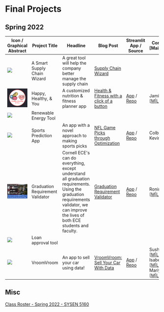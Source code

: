 # Final Projects

## Spring 2022

| Icon / Graphical Abstract                                                 | **Project Title**           | **Headline**                                 | **Blog Post**                                                                                                                | **Streamlit App / Source**                                                                                                         | **Contributors** [Mail\|LinkedIn]                                                                                                                                                                                                                                                                                                 |
| ------------------------------------------------------------------------- | --------------------------- | -------------------------------------------- | ---------------------------------------------------------------------------------------------------------------------------- | ---------------------------------------------------------------------------------------------------------------------------------- | --------------------------------------------------------------------------------------------------------------------------------------------------------------------------------------------------------------------------------------------------------------------------------------------------------------------------------- |
| ![](https://streamlit.io/images/brand/streamlit-mark-light.png)           | A Smart Supply Chain Wizard |                  A great tool will help the company better manage the supply chain                            |            [Supply Chain Wizard](https://medium.com/@dh734/supply-chain-wizard-89263ccd13c3)                                                                                                       |                                                                                                                             |                                                                                                                                                                                                                                                                                                                                   | Donghao HUang[[M](Donghao Huang:dh734@cornell.edu)\<br />]
| ![](https://raw.githubusercontent.com/jmd543/Final_Project/main/icon.PNG) | Happy, Healthy, & You       | A customized nutrition & fitness planner app | [Health & Fitness with a click of a button](https://medium.com/@jmd543/health-fitness-with-a-click-of-a-button-6842c934cd4f) | [App](https://share.streamlit.io/jmd543/final_project/main/final_project_app.py) / [Repo](https://github.com/jmd543/Final_Project) | Jamie Donahue [[M](mailto:jmd543@cornell.edu)\|[L](https://www.linkedin.com/in/jamie-donahue-05262410b/)]                                                                                                                                                                                                                         |
| ![](https://streamlit.io/images/brand/streamlit-mark-light.png)           | Renewable Energy Tool       |                                              |                                                                                                                              |                                                                                                                                    |                                                                                                                                                                                                                                                                                                                                   |
| ![](https://streamlit.io/images/brand/streamlit-mark-light.png)           | Sports Prediction App       | An app with a novel approach to making sports picks         | [NFL Game Picks through Optimization](https://medium.com/@kl938_46540/the-key-features-to-beating-the-odds-c9149c227982)                                                                                                                           | [App](https://share.streamlit.io/chawk89/sysen5160/main/nfl_prediction_app.py) / [Repo](https://github.com/chawk89/SYSEN5160)      | Colby Hawker \ Kevin Lee                                                                                                                                                                                                                                                                                                          |
| ![](/assets/images/Graduation_Icon.png)           | Graduation Requirement Validator   | Cornell ECE's can do everything, except understand all graduation requirements. Using the graduation requiirements validator, we can improve the lives of both ECE students and faculty. | [Graduation Requirement Validator](https://medium.com/@rrs234/improve-your-collegiate-experience-with-an-automated-graduation-validator-de6edb89d1f7) | [App](https://share.streamlit.io/roninsharma25/graduation-requirements-validator/main) / [Repo](https://github.com/roninsharma25/Graduation-Requirements-Validator) | Ronin Sharma [[M](mailto:rrs234@cornell.edu)\|[L](https://www.linkedin.com/in/ronin-sharma-8214b7146/)]                                                                                                                                   |                                                                                                                                                                                                                                                                                                                                   |
| ![](https://streamlit.io/images/brand/streamlit-mark-light.png)           | Loan approval tool          |                                              |                                                                                                                              |                                                                                                                                    |                                                                                                                                                                                                                                                                                                                                   |
| ![](https://i.ibb.co/6gQm7wS/Screen-Shot-2022-05-08-at-10-48-19-AM.png)   | VroomVroom                  | An app to sell your car using data!          | [VroomVroom: Sell Your Car With Data](https://medium.com/@spg67/vroomvroom-sell-your-car-with-data-97925964ebb6)             | [App](https://share.streamlit.io/sushantgadgil/VroomVroom/main/) / [Repo](https://github.com/sushantgadgil/VroomVroom)             | Sushant Gadgil [[M](mailto:spg67@cornell.edu)\|[L](https://www.linkedin.com/in/sushantgadgil/)] <br /> Isabel Richter [[M](mailto:ijr25@cornell.edu)\|[L](https://www.linkedin.com/in/isabel-richter-973a27126/)] <br /> Mariya Tasnim [[M](mailto:mt667@cornell.edu)\|[L](https://www.linkedin.com/in/mariya-tasnim-262115189/)] |

## Misc

[Class Roster - Spring 2022 - SYSEN 5160](https://classes.cornell.edu/browse/roster/SP22/class/SYSEN/5160)
